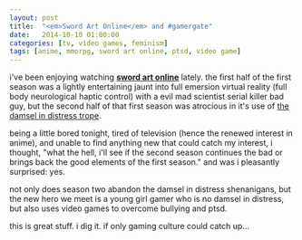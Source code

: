 ```yaml
---
layout: post
title:  "<em>Sword Art Online</em> and #gamergate"
date:   2014-10-10 01:00:00
categories: [tv, video games, feminism]
tags: [anime, mmorpg, sword art online, ptsd, video game]
---
```


i've been enjoying watching [__sword art
online__](http://en.wikipedia.org/wiki/Sword_Art_Online) lately.  the first
half of the first season was a lightly entertaining jaunt into full emersion virtual reality
(full body neurological haptic control) with a evil mad scientist serial killer
bad guy, but the second half of that first season was atrocious in it's use of [the damsel in distress trope](http://www.feministfrequency.com/tag/damsel-in-distress/).

being a little bored tonight, tired of television (hence the renewed interest in anime), and unable to find anything new that could catch my interest, i thought, "what the hell, i'll see if the second season continues the bad or brings back the good elements of the first season."  and was i pleasantly surprised: yes.

not only does season two abandon the damsel in distress shenanigans, but the new hero we meet is a young girl gamer who is no damsel in distress, but also uses video games to overcome bullying and ptsd.

this is great stuff.  i dig it.  if only gaming culture could catch up...
